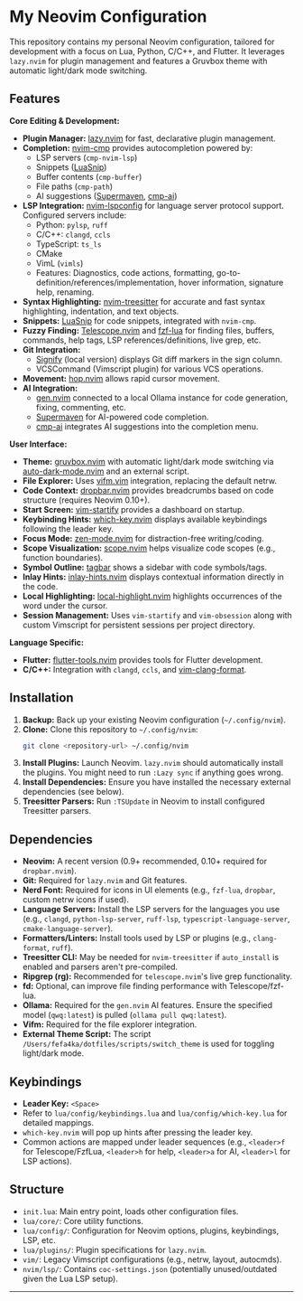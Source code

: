 # My Neovim Configuration

This repository contains my personal Neovim configuration, tailored for development with a focus on Lua, Python, C/C++, and Flutter. It leverages `lazy.nvim` for plugin management and features a Gruvbox theme with
automatic light/dark mode switching.

<!-- Add a screenshot here if desired -->
<!-- ![Screenshot](path/to/screenshot.png) -->

## Features

**Core Editing & Development:**

*   **Plugin Manager:** [lazy.nvim](https://github.com/folke/lazy.nvim) for fast, declarative plugin management.
*   **Completion:** [nvim-cmp](https://github.com/hrsh7th/nvim-cmp) provides autocompletion powered by:
    *   LSP servers (`cmp-nvim-lsp`)
    *   Snippets ([LuaSnip](https://github.com/L3MON4D3/LuaSnip))
    *   Buffer contents (`cmp-buffer`)
    *   File paths (`cmp-path`)
    *   AI suggestions ([Supermaven](https://github.com/supermaven-inc/supermaven-nvim), [cmp-ai](https://github.com/tzachar/cmp-ai))
*   **LSP Integration:** [nvim-lspconfig](https://github.com/neovim/nvim-lspconfig) for language server protocol support. Configured servers include:
    *   Python: `pylsp`, `ruff`
    *   C/C++: `clangd`, `ccls`
    *   TypeScript: `ts_ls`
    *   CMake
    *   VimL (`vimls`)
    *   Features: Diagnostics, code actions, formatting, go-to-definition/references/implementation, hover information, signature help, renaming.
*   **Syntax Highlighting:** [nvim-treesitter](https://github.com/nvim-treesitter/nvim-treesitter) for accurate and fast syntax highlighting, indentation, and text objects.
*   **Snippets:** [LuaSnip](https://github.com/L3MON4D3/LuaSnip) for code snippets, integrated with `nvim-cmp`.
*   **Fuzzy Finding:** [Telescope.nvim](https://github.com/nvim-telescope/telescope.nvim) and [fzf-lua](https://github.com/ibhagwan/fzf-lua) for finding files, buffers, commands, help tags, LSP
references/definitions, live grep, etc.
*   **Git Integration:**
    *   [Signify](https://github.com/mhinz/vim-signify) (local version) displays Git diff markers in the sign column.
    *   VCSCommand (Vimscript plugin) for various VCS operations.
*   **Movement:** [hop.nvim](https://github.com/phaazon/hop.nvim) allows rapid cursor movement.
*   **AI Integration:**
    *   [gen.nvim](https://github.com/David-Kunz/gen.nvim) connected to a local Ollama instance for code generation, fixing, commenting, etc.
    *   [Supermaven](https://github.com/supermaven-inc/supermaven-nvim) for AI-powered code completion.
    *   [cmp-ai](https://github.com/tzachar/cmp-ai) integrates AI suggestions into the completion menu.

**User Interface:**

*   **Theme:** [gruvbox.nvim](https://github.com/ellisonleao/gruvbox.nvim) with automatic light/dark mode switching via [auto-dark-mode.nvim](https://github.com/f-person/auto-dark-mode.nvim) and an external script.
*   **File Explorer:** Uses [vifm.vim](https://github.com/vifm/vifm.vim) integration, replacing the default netrw.
*   **Code Context:** [dropbar.nvim](https://github.com/Bekaboo/dropbar.nvim) provides breadcrumbs based on code structure (requires Neovim 0.10+).
*   **Start Screen:** [vim-startify](https://github.com/mhinz/vim-startify) provides a dashboard on startup.
*   **Keybinding Hints:** [which-key.nvim](https://github.com/folke/which-key.nvim) displays available keybindings following the leader key.
*   **Focus Mode:** [zen-mode.nvim](https://github.com/folke/zen-mode.nvim) for distraction-free writing/coding.
*   **Scope Visualization:** [scope.nvim](https://github.com/tiagovla/scope.nvim) helps visualize code scopes (e.g., function boundaries).
*   **Symbol Outline:** [tagbar](https://github.com/preservim/tagbar) shows a sidebar with code symbols/tags.
*   **Inlay Hints:** [inlay-hints.nvim](https://github.com/MysticalDevil/inlay-hints.nvim) displays contextual information directly in the code.
*   **Local Highlighting:** [local-highlight.nvim](https://github.com/tzachar/local-highlight.nvim) highlights occurrences of the word under the cursor.
*   **Session Management:** Uses `vim-startify` and `vim-obsession` along with custom Vimscript for persistent sessions per project directory.

**Language Specific:**

*   **Flutter:** [flutter-tools.nvim](https://github.com/nvim-flutter/flutter-tools.nvim) provides tools for Flutter development.
*   **C/C++:** Integration with `clangd`, `ccls`, and [vim-clang-format](https://github.com/rhysd/vim-clang-format).

## Installation

1.  **Backup:** Back up your existing Neovim configuration (`~/.config/nvim`).
2.  **Clone:** Clone this repository to `~/.config/nvim`:
    ```bash
    git clone <repository-url> ~/.config/nvim
    ```
3.  **Install Plugins:** Launch Neovim. `lazy.nvim` should automatically install the plugins. You might need to run `:Lazy sync` if anything goes wrong.
4.  **Install Dependencies:** Ensure you have installed the necessary external dependencies (see below).
5.  **Treesitter Parsers:** Run `:TSUpdate` in Neovim to install configured Treesitter parsers.

## Dependencies

*   **Neovim:** A recent version (0.9+ recommended, 0.10+ required for `dropbar.nvim`).
*   **Git:** Required for `lazy.nvim` and Git features.
*   **Nerd Font:** Required for icons in UI elements (e.g., `fzf-lua`, `dropbar`, custom netrw icons if used).
*   **Language Servers:** Install the LSP servers for the languages you use (e.g., `clangd`, `python-lsp-server`, `ruff-lsp`, `typescript-language-server`, `cmake-language-server`).
*   **Formatters/Linters:** Install tools used by LSP or plugins (e.g., `clang-format`, `ruff`).
*   **Treesitter CLI:** May be needed for `nvim-treesitter` if `auto_install` is enabled and parsers aren't pre-compiled.
*   **Ripgrep (rg):** Recommended for `telescope.nvim`'s live grep functionality.
*   **fd:** Optional, can improve file finding performance with Telescope/fzf-lua.
*   **Ollama:** Required for the `gen.nvim` AI features. Ensure the specified model (`qwq:latest`) is pulled (`ollama pull qwq:latest`).
*   **Vifm:** Required for the file explorer integration.
*   **External Theme Script:** The script `/Users/fefa4ka/dotfiles/scripts/switch_theme` is used for toggling light/dark mode.

## Keybindings

*   **Leader Key:** `<Space>`
*   Refer to `lua/config/keybindings.lua` and `lua/config/which-key.lua` for detailed mappings.
*   `which-key.nvim` will pop up hints after pressing the leader key.
*   Common actions are mapped under leader sequences (e.g., `<leader>f` for Telescope/FzfLua, `<leader>h` for help, `<leader>a` for AI, `<leader>l` for LSP actions).

## Structure

*   `init.lua`: Main entry point, loads other configuration files.
*   `lua/core/`: Core utility functions.
*   `lua/config/`: Configuration for Neovim options, plugins, keybindings, LSP, etc.
*   `lua/plugins/`: Plugin specifications for `lazy.nvim`.
*   `vim/`: Legacy Vimscript configurations (e.g., netrw, layout, autocmds).
*   `nvim/lsp/`: Contains `coc-settings.json` (potentially unused/outdated given the Lua LSP setup).

---
